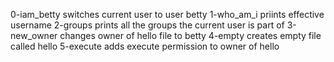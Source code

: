 0-iam_betty switches current user to user betty
1-who_am_i priints effective username
2-groups prints all the groups the current user is part of
3-new_owner changes owner of hello file to betty
4-empty creates empty file called hello
5-execute adds execute permission to owner of hello

